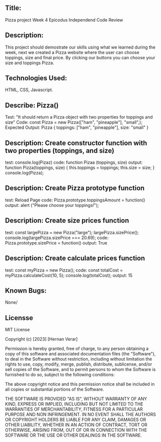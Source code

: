 ## Title: 
Pizza project
Week 4 Epicodus Independend Code Review

## Description:
This project should demostrate our skills using what we learned during the week, next we created a Pizza website where the user can choose toppings, size and final price. By clicking our buttons you can choose your size and toppings Pizza.

## Technologies Used:
 HTML, CSS, Javascript.

## Describe: Pizza()
Test: "It should return a Pizza object with two properties for toppings and size"
Code: const Pizza = new Pizza(["ham", "pineapple"], "small",);
Expected Output: Pizza { toppings: ["ham", "pineapple"], size: "small" }


## Description: Create constructor function with two properties (toppings, and size)
test: console.log(Pizaz)
code: function Pizaa (toppings, size)
output: function Pizza(toppings, size) {
this.toppings = toppings;
this.size = size;
}
console.log(Pizza);

## Description: Create Pizza prototype function
test: Reload Page
code: Pizza.prototype.toppingsAmount = function()
output: alert ("Please choose your toppings!");

## Description: Create size prices function
test: const largePizza = new Pizza("large");
largePizza.sizePrice();
console.log(largePizza.sizePrice === 20.69);
code: Pizza.prototype.sizePrice = function()
output: True

## Description: Create calculate prices function
test: const myPizza = new Pizza();
code: const totalCost = myPizza.calculateCost(10, 5);
console.log(totalCost);
output: 15

## Known Bugs:
None/

## Licensse

MIT License

Copyright (c) [2023] [Hernan Verar]

Permission is hereby granted, free of charge, to any person obtaining a copy
of this software and associated documentation files (the "Software"), to deal
in the Software without restriction, including without limitation the rights
to use, copy, modify, merge, publish, distribute, sublicense, and/or sell
copies of the Software, and to permit persons to whom the Software is
furnished to do so, subject to the following conditions:

The above copyright notice and this permission notice shall be included in all
copies or substantial portions of the Software.

THE SOFTWARE IS PROVIDED "AS IS", WITHOUT WARRANTY OF ANY KIND, EXPRESS OR
IMPLIED, INCLUDING BUT NOT LIMITED TO THE WARRANTIES OF MERCHANTABILITY,
FITNESS FOR A PARTICULAR PURPOSE AND NON INFRINGEMENT. IN NO EVENT SHALL THE
AUTHORS OR COPYRIGHT HOLDERS BE LIABLE FOR ANY CLAIM, DAMAGES OR OTHER
LIABILITY, WHETHER IN AN ACTION OF CONTRACT, TORT OR OTHERWISE, ARISING FROM,
OUT OF OR IN CONNECTION WITH THE SOFTWARE OR THE USE OR OTHER DEALINGS IN THE
SOFTWARE.
